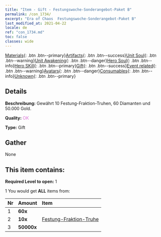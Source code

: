 ```yaml
---
title: "Item - Gift - Festungswoche-​Sonderangebot-​Paket B"
permalink: /con_1734/
excerpt: "Era of Chaos  Festungswoche-​Sonderangebot-​Paket B"
last_modified_at: 2021-04-22
locale: de
ref: "con_1734.md"
toc: false
classes: wide
---
```

 [Materials](/ItemsDE/){: .btn .btn--primary}[Artifacts](/ItemsDE/Artifacts/){: .btn .btn--success}[Unit Soul](/ItemsDE/UnitSoul/){: .btn .btn--warning}[Unit Awakening](/ItemsDE/UnitAwakening/){: .btn .btn--danger}[Hero Soul](/ItemsDE/HeroSoul/){: .btn .btn--info}[Hero SKill](/ItemsDE/HeroSkill/){: .btn .btn--primary}[Gift](/ItemsDE/Gift/){: .btn .btn--success}[Event related](/ItemsDE/Events/){: .btn .btn--warning}[Avatars](/ItemsDE/Avatars/){: .btn .btn--danger}[Consumables](/ItemsDE/Consumables/){: .btn .btn--info}[Unknown](/ItemsDE/Unknown/){: .btn .btn--primary}

## Details
 **Beschreibung:** Gewährt 10 Festung-Fraktion-Truhen, 60 Diamanten und 50.000 Gold.

 **Quality:** <span style="color: #DA70D6">OK</span>

 **Type:** Gift

## Gather

  None

## This item contains:

 **Required Level to open:** 1

 1 You would get **ALL** items  from:

  | Nr | Amount |     Item    |
  |:---|:-------|:------------|
  | 1 |  **60x** | <i class="fas fa-gem"/> |  | 
  | 2 |  **10x** | [Festung-Fraktion-Truhe](/ItemsDE/con_1277/) |  | 
  | 3 |  **50000x** | <i class="fas fa-coins"/> |  | 
